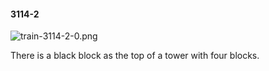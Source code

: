 #### 3114-2
![train-3114-2-0.png](https://github.com/lil-lab/nlvr/raw/master/nlvr/train/images/25/train-3114-2-0.png "train-3114-2-0.png")

There is a black block as the top of a tower with four blocks.